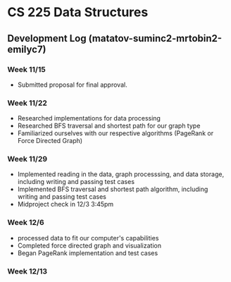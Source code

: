 # CS 225 Data Structures
## Development Log (matatov-suminc2-mrtobin2-emilyc7)

### Week 11/15
* Submitted proposal for final approval.

### Week 11/22
* Researched implementations for data processing
* Researched BFS traversal and shortest path for our graph type
* Familiarized ourselves with our respective algorithms (PageRank or Force Directed Graph)

### Week 11/29
* Implemented reading in the data, graph processsing, and data storage, including writing and passing test cases
* Implemented BFS traversal and shortest path algorithm, including writing and passing test cases
* Midproject check in 12/3 3:45pm

### Week 12/6
* processed data to fit our computer's capabilities
* Completed force directed graph and visualization
* Began PageRank implementation and test cases

### Week 12/13
